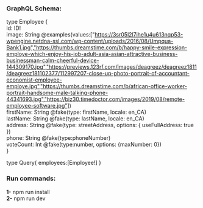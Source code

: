 ### GraphQL Schema:

type Employee {  
  id: ID!  
  image: String @examples(values:["https://3sr05l2l7ihe1u4u613nqp53-wpengine.netdna-ssl.com/wp-content/uploads/2016/08/Umpqua-Bank1.jpg","https://thumbs.dreamstime.com/b/happy-smile-expression-employe-which-enjoy-his-job-adult-asia-asian-attractive-business-businessman-calm-cheerful-device-144309170.jpg","https://previews.123rf.com/images/deagreez/deagreez1811/deagreez181102377/112997207-close-up-photo-portrait-of-accountant-economist-employee-employe.jpg","https://thumbs.dreamstime.com/b/african-office-worker-portrait-handsome-male-talking-phone-44341693.jpg","https://biz30.timedoctor.com/images/2019/08/remote-employee-software.jpg"])  
  firstName: String @fake(type: firstName, locale: en_CA)  
  lastName: String @fake(type: lastName, locale: en_CA)  
  address: String @fake(type: streetAddress, options: { useFullAddress: true })  
  phone: String @fake(type:phoneNumber)  
  voteCount: Int @fake(type:number, options: {maxNumber: 0})  
}

type Query{
employees:[Employee!]
}

### Run commands:

**1-** npm run install  
**2-** npm run dev

